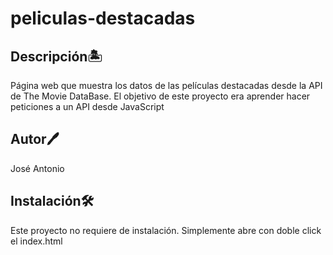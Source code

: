 # peliculas-destacadas

## Descripción🏝️
Página web que muestra los datos de las películas destacadas desde la API de The Movie DataBase.
El objetivo de este proyecto era aprender hacer peticiones a un API desde JavaScript

## Autor🖊️
José Antonio

## Instalación🛠️
Este proyecto no requiere de instalación. Simplemente abre con doble click el index.html
